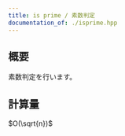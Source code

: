 ```yaml
---
title: is prime / 素数判定
documentation_of: ./isprime.hpp
---
```


## 概要
素数判定を行います。

## 計算量
$O(\sqrt{n})$


